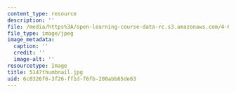 ```yaml
---
content_type: resource
description: ''
file: /media/https%3A/open-learning-course-data-rc.s3.amazonaws.com/4-614-religious-architecture-and-islamic-cultures-fall-2002/6c0326f63f26ff1df6fb200abb65de63_5147thumbnail.jpg
file_type: image/jpeg
image_metadata:
  caption: ''
  credit: ''
  image-alt: ''
resourcetype: Image
title: 5147thumbnail.jpg
uid: 6c0326f6-3f26-ff1d-f6fb-200abb65de63
---
```

